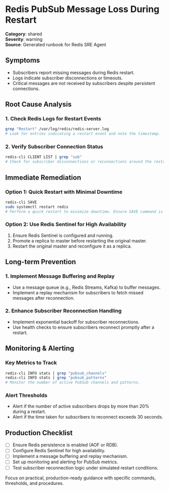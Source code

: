 # Redis PubSub Message Loss During Restart

**Category**: shared  
**Severity**: warning  
**Source**: Generated runbook for Redis SRE Agent

## Symptoms
- Subscribers report missing messages during Redis restart.
- Logs indicate subscriber disconnections or timeouts.
- Critical messages are not received by subscribers despite persistent connections.

## Root Cause Analysis

### 1. Check Redis Logs for Restart Events
```bash
grep "Restart" /var/log/redis/redis-server.log
# Look for entries indicating a restart event and note the timestamp.
```

### 2. Verify Subscriber Connection Status
```bash
redis-cli CLIENT LIST | grep "sub"
# Check for subscriber disconnections or reconnections around the restart time.
```

## Immediate Remediation

### Option 1: Quick Restart with Minimal Downtime
```bash
redis-cli SAVE
sudo systemctl restart redis
# Perform a quick restart to minimize downtime. Ensure SAVE command is successful to persist data.
```

### Option 2: Use Redis Sentinel for High Availability
1. Ensure Redis Sentinel is configured and running.
2. Promote a replica to master before restarting the original master.
3. Restart the original master and reconfigure it as a replica.

## Long-term Prevention

### 1. Implement Message Buffering and Replay
- Use a message queue (e.g., Redis Streams, Kafka) to buffer messages.
- Implement a replay mechanism for subscribers to fetch missed messages after reconnection.

### 2. Enhance Subscriber Reconnection Handling
- Implement exponential backoff for subscriber reconnections.
- Use health checks to ensure subscribers reconnect promptly after a restart.

## Monitoring & Alerting

### Key Metrics to Track
```bash
redis-cli INFO stats | grep "pubsub_channels"
redis-cli INFO stats | grep "pubsub_patterns"
# Monitor the number of active PubSub channels and patterns.
```

### Alert Thresholds
- Alert if the number of active subscribers drops by more than 20% during a restart.
- Alert if the time taken for subscribers to reconnect exceeds 30 seconds.

## Production Checklist
- [ ] Ensure Redis persistence is enabled (AOF or RDB).
- [ ] Configure Redis Sentinel for high availability.
- [ ] Implement a message buffering and replay mechanism.
- [ ] Set up monitoring and alerting for PubSub metrics.
- [ ] Test subscriber reconnection logic under simulated restart conditions.

Focus on practical, production-ready guidance with specific commands, thresholds, and procedures.